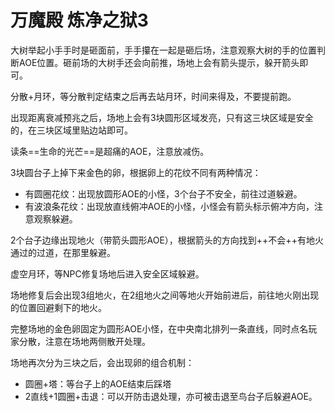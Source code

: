 # 万魔殿 炼净之狱3

大树举起小手手时是砸面前，手手攥在一起是砸后场，注意观察大树的手的位置判断AOE位置。砸前场的大树手还会向前推，场地上会有箭头提示，躲开箭头即可。

分散+月环，等分散判定结束之后再去站月环，时间来得及，不要提前跑。

出现距离衰减预兆之后，场地上会有3块圆形区域发亮，只有这三块区域是安全的，在三块区域里贴边站即可。

读条==生命的光芒==是超痛的AOE，注意放减伤。

3块圆台子上掉下来金色的卵，根据卵上的花纹不同有两种情况：
- 有圆圈花纹：出现放圆形AOE的小怪，3个台子不安全，前往过道躲避。
- 有波浪条花纹：出现放直线俯冲AOE的小怪，小怪会有箭头标示俯冲方向，注意观察躲避。

2个台子边缘出现地火（带箭头圆形AOE），根据箭头的方向找到++不会++有地火通过的过道，在那里躲避。

虚空月环，等NPC修复场地后进入安全区域躲避。

场地修复后会出现3组地火，在2组地火之间等地火开始前进后，前往地火刚出现的位置回避剩下的地火。

完整场地的金色卵固定为圆形AOE小怪，在中央南北排列一条直线，同时点名玩家分散，注意在场地两侧散开处理。

场地再次分为三块之后，会出现卵的组合机制：
- 圆圈+塔：等台子上的AOE结束后踩塔
- 2直线+1圆圈+击退：可以开防击退处理，亦可被击退至鸟台子后躲避AOE。